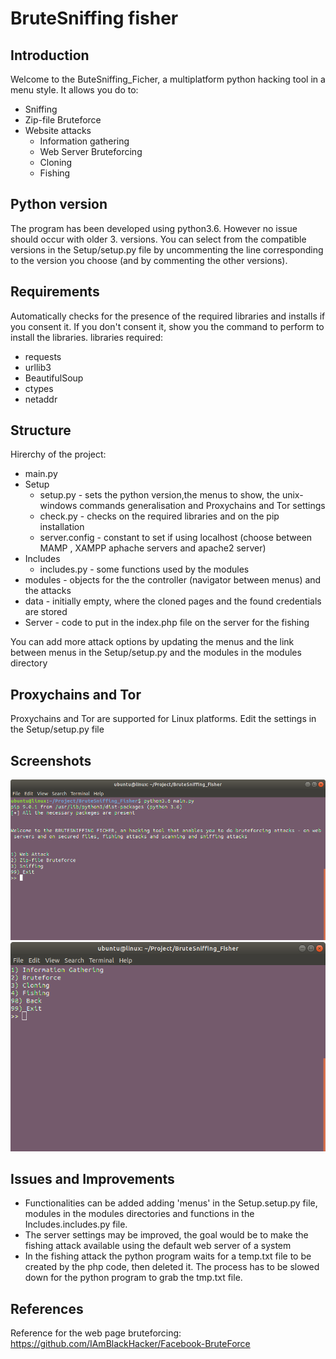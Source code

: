 # BruteSniffing fisher

## Introduction
Welcome to the ButeSniffing_Ficher, a multiplatform python hacking tool in a menu style.
It allows you do to:
* Sniffing
* Zip-file Bruteforce
* Website attacks
    * Information gathering
    * Web Server Bruteforcing
    * Cloning
    * Fishing

## Python version
The program has been developed using python3.6. However no issue should occur with older 3. versions.
You can select from the compatible versions in the Setup/setup.py file by uncommenting the line corresponding to the version you choose (and by commenting the other versions).

## Requirements
Automatically checks for the presence of the required libraries and installs if you consent it. If you don't consent it, show you the command to perform to install the libraries.
libraries required:
* requests
* urllib3
* BeautifulSoup
* ctypes
* netaddr

## Structure
Hirerchy of the project:
* main.py
* Setup
    * setup.py - sets the python version,the menus to show, the unix-windows commands generalisation and Proxychains and Tor settings
    * check.py - checks on the required libraries and on the pip installation
    * server.config - constant to set if using localhost (choose between MAMP , XAMPP aphache servers and apache2 server)
* Includes
    * includes.py - some functions used by the modules
* modules - objects for the the controller (navigator between menus) and the attacks
* data - initially empty, where the cloned pages and the found credentials are stored
* Server - code to put in the index.php file on the server for the fishing

You can add more attack options by updating the menus and the link between menus in the Setup/setup.py and the modules in the modules directory

## Proxychains and Tor
Proxychains and Tor are supported for Linux platforms. Edit the settings in the Setup/setup.py file

## Screenshots

<img src="Screenshot/introMenu.png">
<img src="Screenshot/webAttackMenu.png">

## Issues and Improvements
* Functionalities can be added adding 'menus' in the Setup.setup.py file, modules in the modules directories and functions in the Includes.includes.py file.
* The server settings may be improved, the goal would be to make the fishing attack available using the default web server of a system
* In the fishing attack the python program waits for a temp.txt file to be created by the php code, then deleted it. The process has to be slowed down for the python program to grab the tmp.txt file.

## References
Reference for the web page bruteforcing: https://github.com/IAmBlackHacker/Facebook-BruteForce
